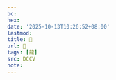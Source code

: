 ```yaml
---
bc:
hex:
date: '2025-10-13T10:26:52+08:00'
lastmod:
title: 􂣸
url: 􂣸
tags: [龍]
src: DCCV
note:
---
```

